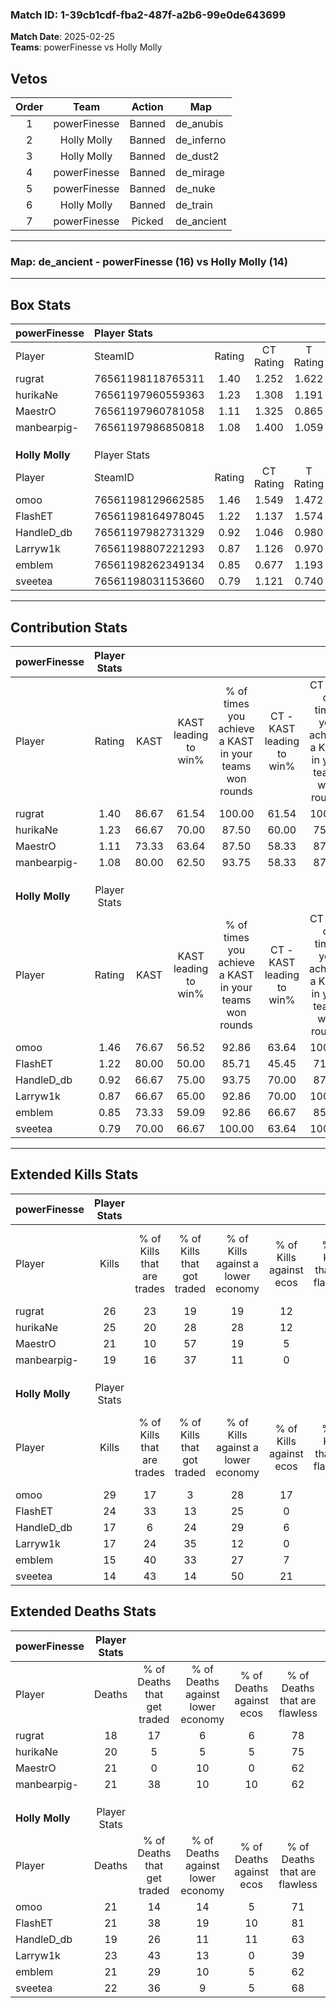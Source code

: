### Match ID: 1-39cb1cdf-fba2-487f-a2b6-99e0de643699  
**Match Date**: 2025-02-25  
**Teams**: powerFinesse vs Holly Molly  

## Vetos  

| Order | Team | Action | Map |
| :---: | :--: | :----: | --- |
| 1 | powerFinesse | Banned | de_anubis |
| 2 | Holly Molly | Banned | de_inferno |
| 3 | Holly Molly | Banned | de_dust2 |
| 4 | powerFinesse | Banned | de_mirage |
| 5 | powerFinesse | Banned | de_nuke |
| 6 | Holly Molly | Banned | de_train |
| 7 | powerFinesse | Picked | de_ancient |

---  

### **Map**: de_ancient - powerFinesse (16) vs Holly Molly (14)  
---  

## Box Stats  

| **powerFinesse** | Player Stats      |        |           |          |       |       |       |         |        |      |     |
| :- | :- | :-: | :-: | :-: | :-: | :-: | :-: | :-: | :-: | :-: | :-: |
| Player           | SteamID           | Rating | CT Rating | T Rating | KAST  |  ADR  | Kills | Assists | Deaths | K/D  | HS% |
| rugrat           | 76561198118765311 |  1.40  |   1.252   |  1.622   | 86.67 | 81.5  |  26   |    4    |   18   | 1.44 | 46  |
| hurikaNe         | 76561197960559363 |  1.23  |   1.308   |  1.191   | 66.67 | 93.1  |  25   |    6    |   20   | 1.25 | 40  |
| MaestrO          | 76561197960781058 |  1.11  |   1.325   |  0.865   | 73.33 | 80.6  |  21   |    6    |   21   | 1.00 | 52  |
| manbearpig-      | 76561197986850818 |  1.08  |   1.400   |  1.059   | 80.00 | 71.1  |  19   |   11    |   21   | 0.90 | 52  |
|                  |                   |        |           |          |       |       |       |         |        |      |     |
|                  |                   |        |           |          |       |       |       |         |        |      |     |
|                  |                   |        |           |          |       |       |       |         |        |      |     |
| **Holly Molly**  | Player Stats      |        |           |          |       |       |       |         |        |      |     |
| Player           | SteamID           | Rating | CT Rating | T Rating | KAST  |  ADR  | Kills | Assists | Deaths | K/D  | HS% |
| omoo             | 76561198129662585 |  1.46  |   1.549   |  1.472   | 76.67 | 109.3 |  29   |    7    |   21   | 1.38 | 37  |
| FlashET          | 76561198164978045 |  1.22  |   1.137   |  1.574   | 80.00 | 76.1  |  24   |    5    |   21   | 1.14 | 54  |
| HandleD_db       | 76561197982731329 |  0.92  |   1.046   |  0.980   | 66.67 | 63.6  |  17   |    6    |   19   | 0.89 | 29  |
| Larryw1k         | 76561198807221293 |  0.87  |   1.126   |  0.970   | 66.67 | 68.6  |  17   |    6    |   23   | 0.74 | 76  |
| emblem           | 76561198262349134 |  0.85  |   0.677   |  1.193   | 73.33 | 56.0  |  15   |    3    |   21   | 0.71 | 60  |
| sveetea          | 76561198031153660 |  0.79  |   1.121   |  0.740   | 70.00 | 55.6  |  14   |    7    |   22   | 0.64 | 50  |
---  

## Contribution Stats  

| **powerFinesse** | Player Stats |       |                      |                                                        |                           |                                                             |                          |                                                            |
| :- | :-: | :-: | :-: | :-: | :-: | :-: | :-: | :-: |
| Player           |    Rating    | KAST  | KAST leading to win% | % of times you achieve a KAST in your teams won rounds | CT - KAST leading to win% | CT - % of times you achieve a KAST in your teams won rounds | T - KAST leading to win% | T - % of times you achieve a KAST in your teams won rounds |
| rugrat           |     1.40     | 86.67 |        61.54         |                         100.00                         |           61.54           |                           100.00                            |          61.54           |                           100.00                           |
| hurikaNe         |     1.23     | 66.67 |        70.00         |                         87.50                          |           60.00           |                            75.00                            |          80.00           |                           100.00                           |
| MaestrO          |     1.11     | 73.33 |        63.64         |                         87.50                          |           58.33           |                            87.50                            |          70.00           |                           87.50                            |
| manbearpig-      |     1.08     | 80.00 |        62.50         |                         93.75                          |           58.33           |                            87.50                            |          66.67           |                           100.00                           |
|                  |              |       |                      |                                                        |                           |                                                             |                          |                                                            |
|                  |              |       |                      |                                                        |                           |                                                             |                          |                                                            |
|                  |              |       |                      |                                                        |                           |                                                             |                          |                                                            |
| **Holly Molly**  | Player Stats |       |                      |                                                        |                           |                                                             |                          |                                                            |
| Player           |    Rating    | KAST  | KAST leading to win% | % of times you achieve a KAST in your teams won rounds | CT - KAST leading to win% | CT - % of times you achieve a KAST in your teams won rounds | T - KAST leading to win% | T - % of times you achieve a KAST in your teams won rounds |
| omoo             |     1.46     | 76.67 |        56.52         |                         92.86                          |           63.64           |                           100.00                            |          50.00           |                           85.71                            |
| FlashET          |     1.22     | 80.00 |        50.00         |                         85.71                          |           45.45           |                            71.43                            |          53.85           |                           100.00                           |
| HandleD_db       |     0.92     | 66.67 |        75.00         |                         93.75                          |           70.00           |                            87.50                            |          80.00           |                           100.00                           |
| Larryw1k         |     0.87     | 66.67 |        65.00         |                         92.86                          |           70.00           |                           100.00                            |          60.00           |                           85.71                            |
| emblem           |     0.85     | 73.33 |        59.09         |                         92.86                          |           66.67           |                            85.71                            |          53.85           |                           100.00                           |
| sveetea          |     0.79     | 70.00 |        66.67         |                         100.00                         |           63.64           |                           100.00                            |          70.00           |                           100.00                           |
---  

## Extended Kills Stats  

| **powerFinesse** | Player Stats |                            |                            |                                    |                         |                              |                                 |                                       |                    |           |
| :- | :-: | :-: | :-: | :-: | :-: | :-: | :-: | :-: | :-: | :-: |
| Player           |    Kills     | % of Kills that are trades | % of Kills that got traded | % of Kills against a lower economy | % of Kills against ecos | % of Kills that are flawless | % of Kills that are close duels | % of Kills that are assisted by flash | Pistol Round Kills | AWP Kills |
| rugrat           |      26      |             23             |             19             |                 19                 |           12            |              50              |                4                |                   8                   |         0          |     0     |
| hurikaNe         |      25      |             20             |             28             |                 28                 |           12            |              60              |               16                |                   0                   |         0          |     2     |
| MaestrO          |      21      |             10             |             57             |                 19                 |            5            |              57              |               10                |                   0                   |         0          |     1     |
| manbearpig-      |      19      |             16             |             37             |                 11                 |            0            |              68              |               11                |                   5                   |         0          |     1     |
|                  |              |                            |                            |                                    |                         |                              |                                 |                                       |                    |           |
|                  |              |                            |                            |                                    |                         |                              |                                 |                                       |                    |           |
|                  |              |                            |                            |                                    |                         |                              |                                 |                                       |                    |           |
| **Holly Molly**  | Player Stats |                            |                            |                                    |                         |                              |                                 |                                       |                    |           |
| Player           |    Kills     | % of Kills that are trades | % of Kills that got traded | % of Kills against a lower economy | % of Kills against ecos | % of Kills that are flawless | % of Kills that are close duels | % of Kills that are assisted by flash | Pistol Round Kills | AWP Kills |
| omoo             |      29      |             17             |             3              |                 28                 |           17            |              76              |                3                |                   3                   |         8          |     3     |
| FlashET          |      24      |             33             |             13             |                 25                 |            0            |              63              |                8                |                   4                   |         0          |     2     |
| HandleD_db       |      17      |             6              |             24             |                 29                 |            6            |              82              |                0                |                   6                   |         10         |     0     |
| Larryw1k         |      17      |             24             |             35             |                 12                 |            0            |              59              |               18                |                  18                   |         0          |     3     |
| emblem           |      15      |             40             |             33             |                 27                 |            7            |              47              |                7                |                  13                   |         0          |     0     |
| sveetea          |      14      |             43             |             14             |                 50                 |           21            |              79              |                0                |                   0                   |         0          |     1     |
## Extended Deaths Stats  

| **powerFinesse** | Player Stats |                             |                                   |                          |                               |                            |                           |               |
| :- | :-: | :-: | :-: | :-: | :-: | :-: | :-: | :-: |
| Player           |    Deaths    | % of Deaths that get traded | % of Deaths against lower economy | % of Deaths against ecos | % of Deaths that are flawless | % of Deaths that are close | % of Deaths while blinded | Deaths to AWP |
| rugrat           |      18      |             17              |                 6                 |            6             |              78               |             0              |             6             |       1       |
| hurikaNe         |      20      |              5              |                 5                 |            5             |              75               |             10             |             0             |       1       |
| MaestrO          |      21      |              0              |                10                 |            0             |              62               |             14             |             5             |       2       |
| manbearpig-      |      21      |             38              |                10                 |            10            |              62               |             0              |             5             |       2       |
|                  |              |                             |                                   |                          |                               |                            |                           |               |
|                  |              |                             |                                   |                          |                               |                            |                           |               |
|                  |              |                             |                                   |                          |                               |                            |                           |               |
| **Holly Molly**  | Player Stats |                             |                                   |                          |                               |                            |                           |               |
| Player           |    Deaths    | % of Deaths that get traded | % of Deaths against lower economy | % of Deaths against ecos | % of Deaths that are flawless | % of Deaths that are close | % of Deaths while blinded | Deaths to AWP |
| omoo             |      21      |             14              |                14                 |            5             |              71               |             14             |             0             |       4       |
| FlashET          |      21      |             38              |                19                 |            10            |              81               |             0              |             5             |       2       |
| HandleD_db       |      19      |             26              |                11                 |            11            |              63               |             11             |            21             |       2       |
| Larryw1k         |      23      |             43              |                13                 |            0             |              39               |             13             |             0             |       1       |
| emblem           |      21      |             29              |                10                 |            5             |              62               |             5              |             5             |       1       |
| sveetea          |      22      |             36              |                 9                 |            5             |              68               |             9              |             9             |       2       |
